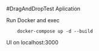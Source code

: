 #DragAndDropTest Aplication 


Run Docker and exec

```
    docker-compose up -d --build
```

UI on localhost:3000